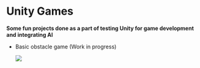 # Unity Games

**Some fun projects done as a part of testing Unity for game development and integrating AI**

* Basic obstacle game (Work in progress)
  
  ![](gifs/basic_obstacle_game.gif)